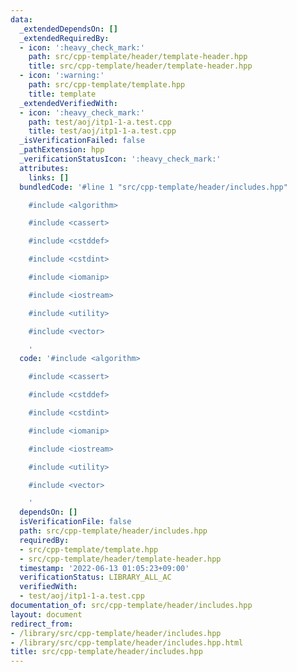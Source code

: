 ```yaml
---
data:
  _extendedDependsOn: []
  _extendedRequiredBy:
  - icon: ':heavy_check_mark:'
    path: src/cpp-template/header/template-header.hpp
    title: src/cpp-template/header/template-header.hpp
  - icon: ':warning:'
    path: src/cpp-template/template.hpp
    title: template
  _extendedVerifiedWith:
  - icon: ':heavy_check_mark:'
    path: test/aoj/itp1-1-a.test.cpp
    title: test/aoj/itp1-1-a.test.cpp
  _isVerificationFailed: false
  _pathExtension: hpp
  _verificationStatusIcon: ':heavy_check_mark:'
  attributes:
    links: []
  bundledCode: '#line 1 "src/cpp-template/header/includes.hpp"

    #include <algorithm>

    #include <cassert>

    #include <cstddef>

    #include <cstdint>

    #include <iomanip>

    #include <iostream>

    #include <utility>

    #include <vector>

    '
  code: '#include <algorithm>

    #include <cassert>

    #include <cstddef>

    #include <cstdint>

    #include <iomanip>

    #include <iostream>

    #include <utility>

    #include <vector>

    '
  dependsOn: []
  isVerificationFile: false
  path: src/cpp-template/header/includes.hpp
  requiredBy:
  - src/cpp-template/template.hpp
  - src/cpp-template/header/template-header.hpp
  timestamp: '2022-06-13 01:05:23+09:00'
  verificationStatus: LIBRARY_ALL_AC
  verifiedWith:
  - test/aoj/itp1-1-a.test.cpp
documentation_of: src/cpp-template/header/includes.hpp
layout: document
redirect_from:
- /library/src/cpp-template/header/includes.hpp
- /library/src/cpp-template/header/includes.hpp.html
title: src/cpp-template/header/includes.hpp
---
```

